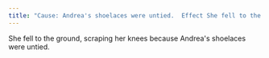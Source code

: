 ```yaml
---
title: "Cause: Andrea's shoelaces were untied.  Effect She fell to the ground, scraping her knees."
---
```

She fell to the ground, scraping her knees because Andrea's shoelaces were untied.

